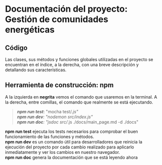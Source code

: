 # Documentación del proyecto: Gestión de comunidades energéticas

## Código
Las clases, sus métodos y funciones globales utilizadas en el proyecto se encuentran en el índice, a la derecha, con una breve descripción y detallando sus características.

## Herramienta de construcción: npm
A la izquierda en **negrita** vemos el comando que usaremos en la terminal. A la derecha, entre comillas, el comando que realmente se está ejecutando.

>***npm run test***: "mocha test/*.js"  
>***npm run dev***: "nodemon src/index.js"  
>***npm run doc***: "jsdoc src/*.js ./docs/main_page.md -d ./docs"  

**npm run test** ejecuta los tests necesarios para comprobar el buen funcionamiento de las funciones y métodos.  
**npm run dev** es un comando útil para desarrolladores que reinicia la ejecución del proyecto por cada cambio realizado para aplicarlo inmediatamente y ver los cambios en nuestro navegador.  
**npm run doc** genera la documentación que se está leyendo ahora